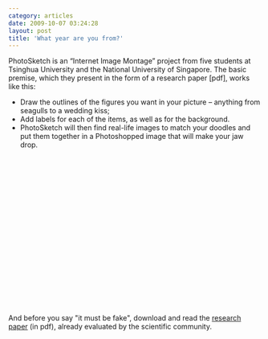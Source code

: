```yaml
---
category: articles
date: 2009-10-07 03:24:28
layout: post
title: 'What year are you from?'
---
```


<p> PhotoSketch is an “Internet Image Montage” project from five students at Tsinghua University and the National University of Singapore. The basic premise, which they present in the form of a research paper [pdf], works like this:</p>

<ul>  <li>Draw the outlines of the figures you want in your picture – anything from seagulls to a wedding kiss;</li>  <li>Add labels for each of the items, as well as for the background.</li>  <li>PhotoSketch will then find real-life images to match your doodles and put them together in a Photoshopped image that will make your jaw drop.</li></ul>

<object width="400" height="300"><param name="allowfullscreen" value="true" />

<param name="allowscriptaccess" value="always" />
<param name="movie" value="http://vimeo.com/moogaloop.swf?clip_id=6496886&amp;server=vimeo.com&amp;show_title=1&amp;show_byline=1&amp;show_portrait=0&amp;color=&amp;fullscreen=1" />

<embed src="http://vimeo.com/moogaloop.swf?clip_id=6496886&amp;server=vimeo.com&amp;show_title=1&amp;show_byline=1&amp;show_portrait=0&amp;color=&amp;fullscreen=1" type="application/x-shockwave-flash" allowfullscreen="true" allowscriptaccess="always" width="400" height="300" />
</object>

<p>And before you say "it must be fake", download and read the <a href="http://www.ece.nus.edu.sg/stfpage/eletp/Papers/sigasia09_photosketch.pdf">research paper</a> (in pdf), already evaluated by the scientific community.</p>
